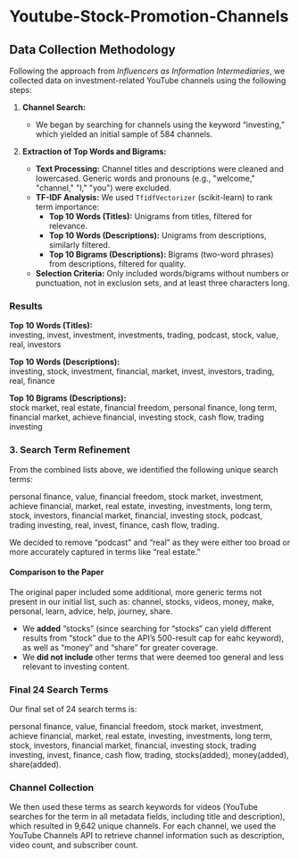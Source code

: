 # Youtube-Stock-Promotion-Channels


## Data Collection Methodology

Following the approach from _Influencers as Information Intermediaries_, we collected data on investment-related YouTube channels using the following steps:

1. **Channel Search:**  
   - We began by searching for channels using the keyword “investing,” which yielded an initial sample of 584 channels.

2. **Extraction of Top Words and Bigrams:**  
   - **Text Processing:** Channel titles and descriptions were cleaned and lowercased. Generic words and pronouns (e.g., "welcome," "channel," "I," "you") were excluded.
   - **TF-IDF Analysis:** We used `TfidfVectorizer` (scikit-learn) to rank term importance:
     - **Top 10 Words (Titles):** Unigrams from titles, filtered for relevance.
     - **Top 10 Words (Descriptions):** Unigrams from descriptions, similarly filtered.
     - **Top 10 Bigrams (Descriptions):** Bigrams (two-word phrases) from descriptions, filtered for quality.
   - **Selection Criteria:** Only included words/bigrams without numbers or punctuation, not in exclusion sets, and at least three characters long.

### Results

**Top 10 Words (Titles):**  
investing, invest, investment, investments, trading, podcast, stock, value, real, investors

**Top 10 Words (Descriptions):**  
investing, stock, investment, financial, market, invest, investors, trading, real, finance

**Top 10 Bigrams (Descriptions):**  
stock market, real estate, financial freedom, personal finance, long term, financial market, achieve financial, investing stock, cash flow, trading investing




### 3. Search Term Refinement

From the combined lists above, we identified the following unique search terms:

personal finance, value, financial freedom, stock market, investment, achieve financial, market, real estate, investing, investments, long term, stock, investors, financial market, financial, investing stock, podcast, trading investing, real, invest, finance, cash flow, trading. 


We decided to remove “podcast” and “real” as they were either too broad or more accurately captured in terms like “real estate.”

#### Comparison to the Paper

The original paper included some additional, more generic terms not present in our initial list, such as: channel, stocks, videos, money, make, personal, learn, advice, help, journey, share.

- We **added** “stocks” (since searching for “stocks” can yield different results from “stock” due to the API’s 500-result cap for eahc keyword), as well as “money” and “share” for greater coverage.
- We **did not include** other terms that were deemed too general and less relevant to investing content.

### Final 24 Search Terms

Our final set of 24 search terms is:

personal finance, value, financial freedom, stock market, investment, achieve financial, market, real estate, investing, investments, long term, stock, investors, financial market, financial, investing stock, trading investing, invest, finance, cash flow, trading, stocks(added), money(added), share(added). 


### Channel Collection
We then used these terms as search keywords for videos (YouTube searches for the term in all metadata fields, including title and description), which resulted in 9,642 unique channels. For each channel, we used the YouTube Channels API to retrieve channel information such as description, video count, and subscriber count.


